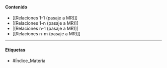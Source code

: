 #### Contenido
- [[Relaciones 1-1 (pasaje a MR)]]
- [[Relaciones 1-n (pasaje a MR)]]
- [[Relaciones n-1 (pasaje a MR)]]
- [[Relaciones n-m (pasaje a MR)]]
***
#### Etiquetas
- #Índice_Materia 